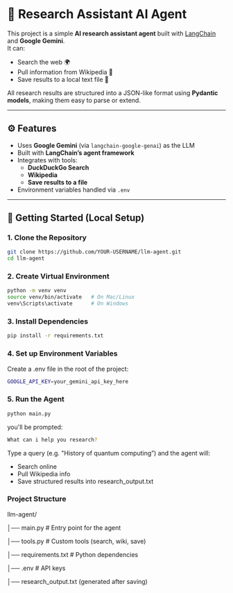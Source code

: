 # 🧠 Research Assistant AI Agent

This project is a simple **AI research assistant agent** built with [LangChain](https://www.langchain.com/) and **Google Gemini**.  
It can:
- Search the web 🌍  
- Pull information from Wikipedia 📖  
- Save results to a local text file 💾  

All research results are structured into a JSON-like format using **Pydantic models**, making them easy to parse or extend.

---

## ⚙️ Features
- Uses **Google Gemini** (via `langchain-google-genai`) as the LLM  
- Built with **LangChain’s agent framework**  
- Integrates with tools:
  - **DuckDuckGo Search**  
  - **Wikipedia**  
  - **Save results to a file**  
- Environment variables handled via `.env`

---

## 🚀 Getting Started (Local Setup)

### 1. Clone the Repository
```bash
git clone https://github.com/YOUR-USERNAME/llm-agent.git
cd llm-agent
```

### 2. Create Virtual Environment
```bash
python -m venv venv
source venv/bin/activate   # On Mac/Linux
venv\Scripts\activate      # On Windows
```

### 3. Install Dependencies
```bash
pip install -r requirements.txt
```

### 4. Set up Environment Variables
Create a .env file in the root of the project:
```bash
GOOGLE_API_KEY=your_gemini_api_key_here
```

### 5. Run the Agent
```bash
python main.py
```
you'll be prompted: 
```bash
What can i help you research?
```
Type a query (e.g. "History of quantum computing”) and the agent will:
- Search online
- Pull Wikipedia info
- Save structured results into research_output.txt

### Project Structure
llm-agent/

│── main.py           # Entry point for the agent

│── tools.py          # Custom tools (search, wiki, save)

│── requirements.txt  # Python dependencies

│── .env              # API keys 

│── research_output.txt (generated after saving)
